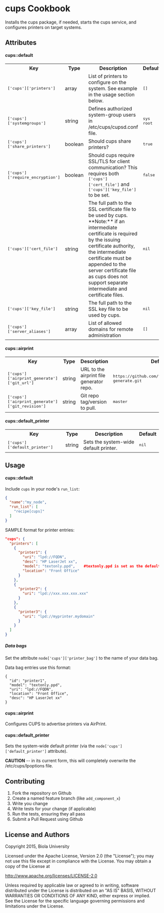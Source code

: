 cups Cookbook
=============
Installs the cups package, if needed, starts the cups service, and configures printers on target systems.

Attributes
----------

#### cups::default
<table>
  <tr>
    <th>Key</th>
    <th>Type</th>
    <th>Description</th>
    <th>Default</th>
  </tr>
  <tr>
    <td><tt>['cups']['printers']</tt></td>
    <td>array</td>
    <td>List of printers to configure on the system. See example in the usage section below.</td>
    <td><tt>[]</tt></td>
  </tr>
  <tr>
    <td><tt>['cups']['systemgroups']</tt></td>
    <td>string</td>
    <td>Defines authorized system-group users in /etc/cups/cupsd.conf file.</td>
    <td><tt>sys root</tt></td>
  </tr>
  <tr>
    <td><tt>['cups']['share_printers']</tt></td>
    <td>boolean</td>
    <td>Should cups share printers?</td>
    <td><tt>true</tt></td>
  </tr>
  <tr>
    <td><tt>['cups']['require_encryption']</tt></td>
    <td>boolean</td>
    <td>Should cups require SSL/TLS for client communication?  This requires both <tt>['cups']['cert_file']</tt> and <tt>['cups']['key_file']</tt> to be set.</td>
    <td><tt>false</tt></td>
  </tr>
  <tr>
    <td><tt>['cups']['cert_file']</tt></td>
    <td>string</td>
    <td>The full path to the SSL certificate file to be used by cups. **Note:** if an intermediate certificate is required by the issuing certificate authority, the intermediate certificate must be appended to the server certificate file as cups does not support separate intermediate and certificate files.</td>
    <td><tt>nil</tt></td>
  </tr>
  <tr>
    <td><tt>['cups']['key_file']</tt></td>
    <td>string</td>
    <td>The full path to the SSL key file to be used by cups.</td>
    <td><tt>nil</tt></td>
  </tr>
  <tr>
    <td><tt>['cups']['server_aliases']</tt></td>
    <td>array</td>
    <td>List of allowed domains for remote administration</td>
    <td><tt>[]</tt></td>
  </tr>
</table>

#### cups::airprint
<table>
  <tr>
    <th>Key</th>
    <th>Type</th>
    <th>Description</th>
    <th>Default</th>
  </tr>
  <tr>
    <td><tt>['cups']['airprint_generate']['git_url']</tt></td>
    <td>string</td>
    <td>URL to the airprint file generator repo.</td>
    <td><tt>https://github.com/tjfontaine/airprint-generate.git</tt></td>
  </tr>
  <tr>
    <td><tt>['cups']['airprint_generate']['git_revision']</tt></td>
    <td>string</td>
    <td>Git repo tag/version to pull.</td>
    <td><tt>master</tt></td>
  </tr>
</table>

#### cups::default_printer
<table>
  <tr>
    <th>Key</th>
    <th>Type</th>
    <th>Description</th>
    <th>Default</th>
  </tr>
  <tr>
    <td><tt>['cups']['default_printer']</tt></td>
    <td>string</td>
    <td>Sets the system-wide default printer.</td>
    <td><tt>nil</tt></td>
  </tr>
</table>

Usage
-----
#### cups::default

Include `cups` in your node's `run_list`:

```json
{
  "name":"my_node",
  "run_list": [
    "recipe[cups]"
  ]
}
```

SAMPLE format for printer entries:
```json
"cups": {
  "printers": [
    {
      "printer1": {
        "uri": "lpd://FQDN",
        "desc": "HP LaserJet xx",
        "model": "textonly.ppd",    #textonly.ppd is set as the default by the recipe.
        "location": "Front Office"
      }
    },
    {
      "printer2": {
        "uri": "lpd://xxx.xxx.xxx.xxx"
      }
    },
    {
      "printer3": {
        "uri": "lpd://myprinter.mydomain"
      }
    }
  ]
}
```

##### Data bags

Set the attribute `node['cups']['printer_bag']` to the name of your data bag.

Data bag entries use this format:
```
{
  "id": "printer1",
  "model": "textonly.ppd",
  "uri": "lpd://FQDN",
  "location": "Front Office",
  "desc": "HP LaserJet xx"
}
```

#### cups::airprint
Configures CUPS to advertise printers via AirPrint.

#### cups::default_printer
Sets the system-wide default printer (via the `node['cups']['default_printer']` attribute).

**CAUTION** -- in its current form, this will completely overwrite the /etc/cups/lpoptions file.


Contributing
------------
1. Fork the repository on Github
2. Create a named feature branch (like `add_component_x`)
3. Write you change
4. Write tests for your change (if applicable)
5. Run the tests, ensuring they all pass
6. Submit a Pull Request using Github

License and Authors
-------------------
 Copyright 2015, Biola University

 Licensed under the Apache License, Version 2.0 (the "License");
 you may not use this file except in compliance with the License.
 You may obtain a copy of the License at

 http://www.apache.org/licenses/LICENSE-2.0

 Unless required by applicable law or agreed to in writing, software
 distributed under the License is distributed on an "AS IS" BASIS,
 WITHOUT WARRANTIES OR CONDITIONS OF ANY KIND, either express or implied.
 See the License for the specific language governing permissions and
 limitations under the License.
